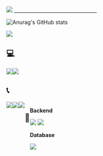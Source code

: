 <div align="left">
<img src="https://capsule-render.vercel.app/api?type=wave&color=auto&height=200&section=header&text=Hello%20I'm%20kdy071115&fontSize=70" />
__________________________________
 
![Anurag's GitHub stats](https://github-readme-stats.vercel.app/api?username=kdy071115&theme=buefy&icons=true)

<a href="https://hits.seeyoufarm.com"><img src="https://hits.seeyoufarm.com/api/count/incr/badge.svg?url=https%3A%2F%2Fgithub.com%2Fgjbae1212%2Fhit-counter&count_bg=%238E91EF&title_bg=%23677EDD&icon=github.svg&icon_color=%23FFFFFF&title=hits&edge_flat=false"/></a>
 
       
## 💻    
<div style="display:flex; flex-direction:row;">
    <a href="https://velog.io/@kdy071115/posts"target="_blank">
        <img src="https://img.shields.io/badge/Velog-20c997?style=flat-square&logo=Vimeo&logoColor=white&size"> 
    </a>
  <a href="https://github.com/kdy071115">
    <img src="https://img.shields.io/badge/github-181717?style=flat-square&logo=github&logoColor=white"/>
</div>
  </a>
</div>

## 📞  
<div style="display:flex; flex-direction:row;">
    <a href="mailto:s23054@gsm.hs.kr">
        <img src="https://img.shields.io/badge/gmail-EA4335?style=flat-square&logo=gmail&logoColor=white"/>
    </a>
    <a href="https://open.kakao.com/o/sK1qgx2f">
      <img src="https://img.shields.io/badge/kakaotalk-FFCD00?style=flat-square&logo=kakaotalk&logoColor=black"/>   
    </a>
    <a href="https://www.instagram.com/kdy_aie">
         <img src="https://img.shields.io/badge/instagram-E4405F?style=flat-square&logo=instagram&logoColor=white"/>
    </a>



  
  ## 📄   
  
<div style="display:flex; flex-direction:column; align-items:flex-start;">
<!-- Backend -->
<p><strong>Backend</strong></p>
<div>
    <img src="https://img.shields.io/badge/Java-007396?style=flat-square&logo=Java&logoColor=white"> 
    <img src="https://img.shields.io/badge/Spring Boot-6DB33F?style=flat-square&logo=spring boot&logoColor=white">
    
<!-- Database -->
<p><strong>Database</strong></p>
<div>
    <img src="https://img.shields.io/badge/mysql-4479A1?style=flat-square&logo=mysql&logoColor=white"> 
</div>
